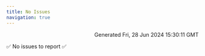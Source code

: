 ```yaml
---
title: No Issues
navigation: true
---
```


<p style="text-align:right;color:#cccs">
Generated Fri, 28 Jun 2024 15:30:11 GMT
</p>
<p>✅ No issues to report ✅</p>



